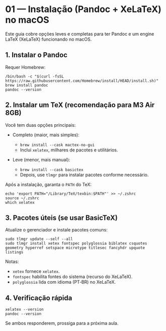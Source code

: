 # 01 — Instalação (Pandoc + XeLaTeX) no macOS

Este guia cobre opções leves e completas para ter Pandoc e um engine LaTeX (XeLaTeX) funcionando no macOS.

## 1. Instalar o Pandoc

Requer Homebrew:

```
/bin/bash -c "$(curl -fsSL https://raw.githubusercontent.com/Homebrew/install/HEAD/install.sh)"
brew install pandoc
pandoc --version
```

## 2. Instalar um TeX (recomendação para M3 Air 8GB)

Você tem duas opções principais:

- Completo (maior, mais simples):
  - `brew install --cask mactex-no-gui`
  - Inclui `xelatex`, milhares de pacotes e utilitários.

- Leve (menor, mais manual):
  - `brew install --cask basictex`
  - Depois, use `tlmgr` para instalar pacotes conforme necessário.

Após a instalação, garanta o `PATH` do TeX:

```
echo 'export PATH="/Library/TeX/texbin:$PATH"' >> ~/.zshrc
source ~/.zshrc
which xelatex
```

## 3. Pacotes úteis (se usar BasicTeX)

Atualize o gerenciador e instale pacotes comuns:

```
sudo tlmgr update --self --all
sudo tlmgr install xetex fontspec polyglossia biblatex csquotes geometry hyperref setspace microtype titlesec fancyhdr upquote listings
```

Notas:
- `xetex` fornece `xelatex`.
- `fontspec` habilita fontes do sistema (recurso do XeLaTeX).
- `polyglossia` lida com idioma (PT‑BR) no XeLaTeX.

## 4. Verificação rápida

```
xelatex --version
pandoc --version
```

Se ambos responderem, prossiga para a próxima aula.

